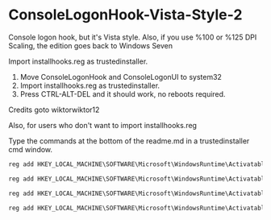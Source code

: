 # ConsoleLogonHook-Vista-Style-2
Console logon hook, but it's Vista style.
Also, if you use %100 or %125 DPI Scaling, the edition goes back to Windows Seven

Import installhooks.reg as trustedinstaller.

1. Move ConsoleLogonHook and ConsoleLogonUI to system32
2. Import installhooks.reg as trustedinstaller.
3. Press CTRL-ALT-DEL and it should work, no reboots required.

Credits goto wiktorwiktor12

Also, for users who don't want to import installhooks.reg

Type the commands at the bottom of the readme.md in a trustedinstaller cmd window.

```cmd
reg add HKEY_LOCAL_MACHINE\SOFTWARE\Microsoft\WindowsRuntime\ActivatableClassId\Windows.Internal.UI.Logon.Controller.ConsoleBlockedShutdownResolver /v DllPath /t REG_SZ /d %systemroot%\System32\ConsoleLogonHook.dll /f

reg add HKEY_LOCAL_MACHINE\SOFTWARE\Microsoft\WindowsRuntime\ActivatableClassId\Windows.Internal.UI.Logon.Controller.ConsoleLockScreen /v DllPath /t REG_SZ /d %systemroot%\System32\ConsoleLogonHook.dll /f

reg add HKEY_LOCAL_MACHINE\SOFTWARE\Microsoft\WindowsRuntime\ActivatableClassId\Windows.Internal.UI.Logon.Controller.ConsoleLogonUX /v DllPath /t REG_SZ /d %systemroot%\System32\ConsoleLogonHook.dll /f

reg add HKEY_LOCAL_MACHINE\SOFTWARE\Microsoft\WindowsRuntime\ActivatableClassId\Windows.Internal.Shell.PlatformExtensions.ConsoleCredUX /v DllPath /t REG_SZ /d %systemroot%\System32\ConsoleLogonHook.dll /f
```
